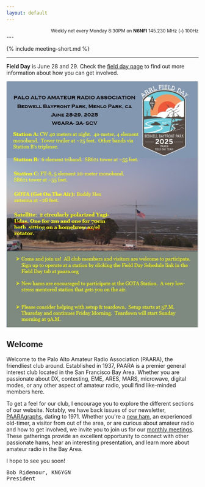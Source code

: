 ```yaml
---
layout: default
---
```


<div style="text-align: right; font-size: 12px">
  Weekly net every Monday 8:30PM on <b>N6NFI</b> 145.230 MHz (-) 100Hz
</div>
---

{% include meeting-short.md %}

---

**Field Day** is June 28 and 29. Check the [field day page](/fieldday.html) to find out more information about how you can get involved.

![fieldday](/fieldday/images/Field-Day-Flyer-2025.jpg)

## Welcome

Welcome to the Palo Alto Amateur Radio Association (PAARA), the friendliest club around.  Established in 1937, PAARA is a premier general interest club located in the San Francisco Bay Area.  Whether you are passionate about DX, contesting, EME, ARES, MARS, microwave, digital modes, or any other aspect of amateur radio, youll find like-minded members here.

To get a feel for our club, I encourage you to explore the different sections of our website.  Notably, we have back issues of our newsletter, [PAARAgraphs](newsletter.md), dating to 1971. Whether you're a [new ham](newham.md), an experienced old-timer, a visitor from out of the area, or are curious about amateur radio and how to get involved, we invite you to join us for our [monthly meetings](meetings.md).  These gatherings provide an excellent opportunity to connect with other passionate hams, hear an interesting presentation, and learn more about amateur radio in the Bay Area.

I hope to see you soon!

<pre>
Bob Ridenour, KN6YGN
President
</pre>
